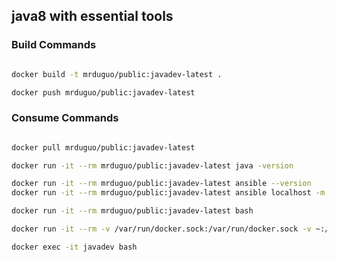 ## java8 with essential tools


### Build Commands


```bash

docker build -t mrduguo/public:javadev-latest .

docker push mrduguo/public:javadev-latest

```


### Consume Commands


```bash

docker pull mrduguo/public:javadev-latest

docker run -it --rm mrduguo/public:javadev-latest java -version

docker run -it --rm mrduguo/public:javadev-latest ansible --version
docker run -it --rm mrduguo/public:javadev-latest ansible localhost -m setup

docker run -it --rm mrduguo/public:javadev-latest bash

docker run -it --rm -v /var/run/docker.sock:/var/run/docker.sock -v ~:/root mrduguo/public:javadev-latest bash

docker exec -it javadev bash

```